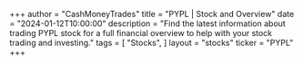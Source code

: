 +++
author = "CashMoneyTrades"
title = "PYPL | Stock and Overview"
date = "2024-01-12T10:00:00"
description = "Find the latest information about trading PYPL stock for a full financial overview to help with your stock trading and investing."
tags = [
   "Stocks",
]
layout = "stocks"
ticker = "PYPL"
+++
